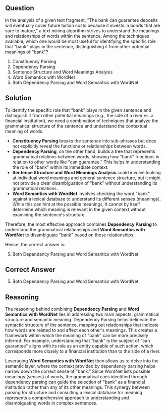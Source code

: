 ## Question
In the analysis of a given text fragment, "The bank can guarantee deposits will eventually cover future tuition costs because it invests in bonds that are sure to mature," a text mining algorithm strives to understand the meanings and relationships of words within the sentence. Among the techniques available, which one would be most useful for identifying the specific role that "bank" plays in the sentence, distinguishing it from other potential meanings of "bank"?

1. Constituency Parsing
2. Dependency Parsing
3. Sentence Structure and Word Meanings Analysis
4. Word Semantics with WordNet
5. Both Dependency Parsing and Word Semantics with WordNet

## Solution
To identify the specific role that "bank" plays in the given sentence and distinguish it from other potential meanings (e.g., the side of a river vs. a financial institution), we need a combination of techniques that analyze the grammatical structure of the sentence and understand the contextual meaning of words.

- **Constituency Parsing** breaks the sentence into sub-phrases but does not explicitly reveal the functions or relationships between words.
- **Dependency Parsing**, on the other hand, builds a tree that represents grammatical relations between words, showing how "bank" functions in relation to other words like "can guarantee." This helps in understanding the role of "bank" within its immediate context.
- **Sentence Structure and Word Meanings Analysis** could involve looking at individual word meanings and general sentence structure, but it might not provide a clear disambiguation of "bank" without understanding its grammatical relations.
- **Word Semantics with WordNet** involves checking the word "bank" against a lexical database to understand its different senses (meanings). While this can hint at the possible meanings, it cannot by itself determine which meaning is relevant in the given context without examining the sentence's structure.

Therefore, the most effective approach combines **Dependency Parsing** to understand the grammatical relationships and **Word Semantics with WordNet** to disambiguate "bank" based on those relationships.

Hence, the correct answer is:

5. Both Dependency Parsing and Word Semantics with WordNet

## Correct Answer
5. Both Dependency Parsing and Word Semantics with WordNet

## Reasoning
The reasoning behind combining **Dependency Parsing** and **Word Semantics with WordNet** lies in addressing two main aspects: grammatical structure and semantic meaning. Dependency Parsing helps delineate the syntactic structure of the sentence, mapping out relationships that indicate how words are related to and affect each other's meanings. This creates a framework within which the meaning of "bank" can be more precisely inferred. For example, understanding that "bank" is the subject of "can guarantee" aligns with its role as an entity capable of such action, which corresponds more closely to a financial institution than to the side of a river.

Leveraging **Word Semantics with WordNet** then allows us to delve into the semantic layer, where the context provided by dependency parsing helps narrow down the correct sense of "bank." Since WordNet lists possible meanings (senses) of words, the grammatical cues identified through dependency parsing can guide the selection of "bank" as a financial institution rather than any of its other meanings. This synergy between parsing for structure and consulting a lexical database for meaning represents a comprehensive approach to understanding and disambiguating words in complex sentences.
